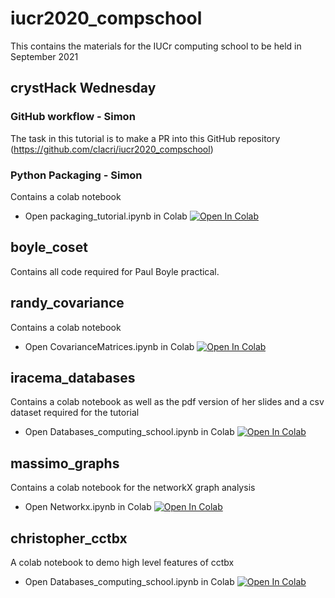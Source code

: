 # iucr2020_compschool
This contains the  materials for the IUCr computing school to be held in  September 2021

## crystHack Wednesday
### GitHub workflow - Simon
The task in this tutorial is to make a PR into this GitHub repository (https://github.com/clacri/iucr2020_compschool)

### Python Packaging - Simon
Contains a colab notebook 
* Open packaging_tutorial.ipynb in Colab [![Open In Colab](https://colab.research.google.com/assets/colab-badge.svg)](https://colab.research.google.com/github/clacri/iucr2020_compschool/blob/main/crysthack_day1_python_packaging/packaging_tutorial.ipynb)

## boyle_coset

Contains all code required for Paul Boyle practical.

## randy_covariance

Contains a colab notebook 
* Open CovarianceMatrices.ipynb in Colab [![Open In Colab](https://colab.research.google.com/assets/colab-badge.svg)](https://colab.research.google.com/github/clacri/iucr2020_compschool/blob/main/randy_covariance/CovarianceMatrices.ipynb)

## iracema_databases

Contains a colab notebook as well as the pdf version of her slides and a csv dataset required for the tutorial

* Open Databases_computing_school.ipynb in Colab [![Open In Colab](https://colab.research.google.com/assets/colab-badge.svg)](https://colab.research.google.com/github/clacri/iucr2020_compschool/blob/main/iracema_databases/Databases_computing_school.ipynb)

## massimo_graphs

Contains a colab notebook for the networkX graph analysis

* Open Networkx.ipynb in Colab [![Open In Colab](https://colab.research.google.com/assets/colab-badge.svg)](https://colab.research.google.com/github/clacri/iucr2020_compschool/blob/main/massimo_graphs/Networkx.ipynb)

## christopher_cctbx
A colab notebook to demo high level features of cctbx
* Open Databases_computing_school.ipynb in Colab [![Open In Colab](https://colab.research.google.com/assets/colab-badge.svg)](https://colab.research.google.com/github/clacri/iucr2020_compschool/blob/main/christopher_cctbx/CCTBX_Demo.ipynb)

